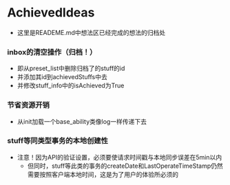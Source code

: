 # AchievedIdeas
- 这里是READEME.md中想法区已经完成的想法的归档处

### inbox的清空操作（归档！）
- 即从preset_list中删除归档了的stuff的id
- 并添加其id到achievedStuffs中去
- 并修改stuff_info中的isAchieved为True

### 节省资源开销
- 从init加载一个base_ability类像log一样传递下去

### stuff等同类型事务的本地创建性
- 注意！因为API的验证设置，必须要使请求时间戳与本地同步误差在5min以内
  - 但同时，stuff等此类的事务的createDate和LastOperateTimeStamp仍然需要按照客户端本地时间，这是为了用户的体验所必须的